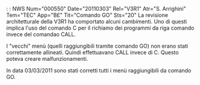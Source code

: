  :  : NWS Num="000550" Date="20110303" Rel="V3R1" Atr="S. Arrighini" Tem="TEC" App="B£" Tit="Comando GO" Sts="20"
La revisione architetturale della V3R1 ha comportato alcuni cambimenti.
Uno di questi implica l'uso del comando C per il richiamo dei programmi da riga comando invece del
comandao CALL.

I "vecchi" menù (quelli raggiungibili tramite comando GO) non erano stati correttamente allineati.
Quindi effettuavano CALL invece di C.
Questo poteva creare malfunzionamenti.

In data 03/03/2011 sono stati corretti tutti i menù raggiungibili da comando GO.
